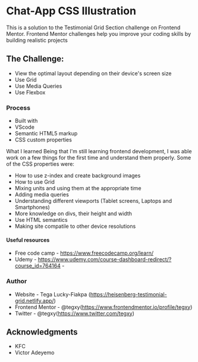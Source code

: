 # Chat-App CSS Illustration
This is a solution to the Testimonial Grid Section challenge on Frontend Mentor. Frontend Mentor challenges help you improve your coding skills by building realistic projects

## The Challenge:

- View the optimal layout depending on their device's screen size
- Use Grid
- Use Media Queries
- Use Flexbox


### Process

- Built with
- VScode
- Semantic HTML5 markup
- CSS custom properties

What I learned Being that I'm still learning frontend development, I was able work on a few things for the first time and understand them properly. Some of the CSS properties were:

- How to use z-index and create background images
- How to use Grid
- Mixing units and using them at the appropriate time
- Adding media queries
- Understanding different viewports (Tablet screens, Laptops and Smartphones)
- More knowledge on divs, their height and width
- Use HTML semantics
- Making site compatile to other device resolutions


#### Useful resources

- Free code camp - https://www.freecodecamp.org/learn/
- Udemy - https://www.udemy.com/course-dashboard-redirect/?course_id=764164 -

### Author
- Website - Tega Lucky-Fiakpa (https://heisenberg-testimonial-grid.netlify.app/)
- Frontend Mentor - @tegxy(https://www.frontendmentor.io/profile/tegxy)
- Twitter - @tegxy(https://www.twitter.com/tegxy)

## Acknowledgments
- KFC
- Victor Adeyemo
